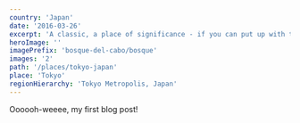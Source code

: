 ```yaml
---
country: 'Japan'
date: '2016-03-26'
excerpt: 'A classic, a place of significance - if you can put up with the crowds.'
heroImage: ''
imagePrefix: 'bosque-del-cabo/bosque'
images: '2'
path: '/places/tokyo-japan'
place: 'Tokyo'
regionHierarchy: 'Tokyo Metropolis, Japan'
---
```


Oooooh-weeee, my first blog post!
